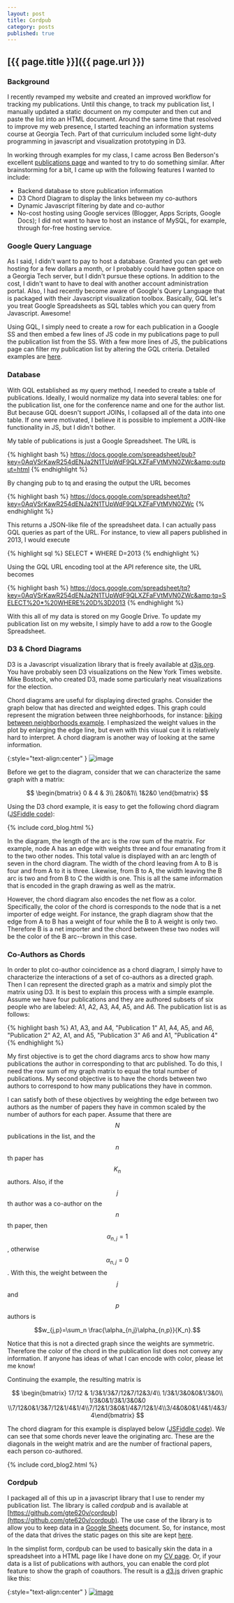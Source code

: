 ```yaml
---
layout: post
title: Cordpub
category: posts
published: true
---
```


## [{{ page.title }}]({{ page.url }})


### Background

I recently revamped my website and created an improved workflow for tracking my publications. Until this change, to track my publication list, I manually updated a static document on my computer and then cut and paste the list into an HTML document.  Around the same time that resolved to improve my web presence, I started teaching an information systems course at Georgia Tech.  Part of that curriculum included some light-duty programming in javascript and visualization prototyping in D3.

In working through examples for my class, I came across Ben Bederson's excellent [publications page](http://www.cs.umd.edu/~bederson/papers/index.html) and wanted to try to do something similar.  After brainstorming for a bit, I came up with the following features I wanted to include:

- Backend database to store publication information
- D3 Chord Diagram to display the links between my co-authors
- Dynamic Javascript filtering by date and co-author
- No-cost hosting using Google services (Blogger, Apps Scripts, Google Docs); I did not want to have to host an instance of MySQL, for example, through for-free hosting service.

### Google Query Language

As I said, I didn't want to pay to host a database.  Granted you can get web hosting for a few dollars a month, or I probably could have gotten space on a Georgia Tech server, but I didn't pursue these options.  In addition to the cost, I didn't want to have to deal with another account administration portal.   Also, I had recently become aware of Google's Query Language that is packaged with their Javascript visualization toolbox.  Basically, GQL let's you treat Google Spreadsheets as SQL tables which you can query from Javascript.  Awesome!  

Using GQL, I simply need to create a row for each publication in a Google SS and then embed a few lines of JS code in my publications page to pull the publication list from the SS.  With a few more lines of JS, the publications page can filter my publication list by altering the GQL criteria.  Detailed examples are [here](https://developers.google.com/chart/interactive/docs/querylanguage).

### Database

With GQL established as my query method, I needed to create a table of publications.  Ideally, I would normalize my data into several tables: one for the publication list, one for the conference name and one for the author list.  But because GQL doesn't support JOINs, I collapsed all of the data into one table.  If one were motivated, I believe it is possible to implement a JOIN-like functionality in JS, but I didn't bother. 

My table of publications is just a Google Spreadsheet.  The URL is

{% highlight bash %}
https://docs.google.com/spreadsheet/pub?key=0AqVSrKawR254dENJa2N1TUpWdF9QLXZFaFVtMVN0ZWc&amp;output=html 
{% endhighlight %}

By changing pub to tq and erasing the output the URL becomes

{% highlight bash %}
https://docs.google.com/spreadsheet/tq?key=0AqVSrKawR254dENJa2N1TUpWdF9QLXZFaFVtMVN0ZWc
{% endhighlight %}

This returns a JSON-like file of the spreadsheet data.  I can actually pass GQL queries as part of the URL.  For instance, to view all papers published in 2013, I would execute 

{% highlight sql %}
SELECT * WHERE D=2013
{% endhighlight %}

Using the GQL URL encoding tool at the API reference site, the URL becomes

{% highlight bash %}
https://docs.google.com/spreadsheet/tq?key=0AqVSrKawR254dENJa2N1TUpWdF9QLXZFaFVtMVN0ZWc&amp;tq=SELECT%20*%20WHERE%20D%3D2013
{% endhighlight %}

With this all of my data is stored on my Google Drive.  To update my publication list on my website, I simply have to add a row to the Google Spreadsheet.

### D3 &amp; Chord Diagrams

D3 is a Javascript visualization library that is freely available at [d3js.org](http://d3js.org/).  You have probably seen D3 visualizations on the New York Times website.  Mike Bostock, who created D3, made some particularly neat visualizations for the election.

Chord diagrams are useful for displaying directed graphs.  Consider the graph below that has directed and weighted edges.  This graph could represent the migration between three neighborhoods, for instance: [biking between neighborhoods example](http://bost.ocks.org/mike/uberdata/).  I emphasized the weight values in the plot by enlarging the edge line, but even with this visual cue it is relatively hard to interpret.  A chord diagram is another way of looking at the same information.

{:style="text-align:center" }
![image]({{site.baseurl}}/images/graph.png)

Before we get to the diagram, consider that we can characterize the same graph with a matrix:

$$
\begin{bmatrix} 0 & 4 & 3\\ 2&0&1\\ 1&2&0 \end{bmatrix}
$$

Using the D3 chord example, it is easy to get the following chord diagram ([JSFiddle code](http://jsfiddle.net/gte620v/fq9Cq/)):

{% include cord_blog.html %}


In the diagram, the length of the arc is the row sum of the matrix. For example, node A has an edge with weights three and four emanating from it to the two other nodes.  This total value is displayed with an arc length of seven in the chord diagram.  The width of the chord leaving from A to B is four and from A to it is three.  Likewise, from B to A, the width leaving the B arc is two and from B to C the width is one.  This is all the same information that is encoded in the graph drawing as well as the matrix.

However, the chord diagram also encodes the net flow as a color. Specifically, the color of the chord is corresponds to the node that is a net importer of edge weight.  For instance, the graph diagram show that the edge from A to B has a weight of four while the B to A weight is only two.  Therefore B is a net importer and the chord between these two nodes will be the color of the B arc--brown in this case.

### Co-Authors as Chords

In order to plot co-author coincidence as a chord diagram, I simply have to characterize the interactions of a set of co-authors as a directed graph. Then I can represent the directed graph as a matrix and simply plot the matrix using D3.  It is best to explain this process with a simple example.  Assume we have four publications and they are authored subsets of six people who are labeled: A1, A2, A3, A4, A5, and A6.  The publication list is as follows:

{% highlight bash %}
A1, A3, and A4, "Publication 1"
A1, A4, A5, and A6, "Publication 2"
A2, A1, and A5, "Publication 3"
A6 and A1, "Publication 4"
{% endhighlight %}

My first objective is to get the chord diagrams arcs to show how many publications the author in corresponding to that arc published.  To do this, I need the row sum of my graph matrix to equal the total number of publications.  My second objective is to have the chords between two authors to correspond to how many publications they have in common.

I can satisfy both of these objectives by weighting the edge between two authors as the number of papers they have in common scaled by the number of authors for each paper.  Assume that there are $$N$$ publications in the list, and the $$n$$th paper has $$K_n$$ authors.  Also, if the $$j$$th author was a co-author on the $$n$$th paper, then $$\alpha_{n,j}=1$$, otherwise $$\alpha_{n,j}=0$$.  With this, the weight between the $$j$$ and $$p$$ authors is 

$$w_{j,p}=\sum_n \frac{\alpha_{n,j}\alpha_{n,p}}{K_n}.$$


Notice that this is not a directed graph since the weights are symmetric.  Therefore the color of the chord in the publication list does not convey any information.  If anyone has ideas of what I can encode with color, please let me know!

Continuing the example, the resulting matrix is

$$
\begin{bmatrix} 17/12 & 1/3&1/3&7/12&7/12&3/4\\ 1/3&1/3&0&0&1/3&0\\ 1/3&0&1/3&1/3&0&0 \\7/12&0&1/3&7/12&1/4&1/4\\7/12&1/3&0&1/4&7/12&1/4\\3/4&0&0&1/4&1/4&3/4\end{bmatrix}
$$

The chord diagram for this example is displayed below ([JSFiddle code](http://jsfiddle.net/gte620v/RYY2y/)).  We can see that some chords never leave the originating arc.  These are the diagonals in the weight matrix and are the number of fractional papers, each person co-authored.

{% include cord_blog2.html %}

### Cordpub

I packaged all of this up in a javascript library that I use to render my publication list.  The library is called _cordpub_ and is available at [https://github.com/gte620v/cordpub](https://github.com/gte620v/cordpub).  The use case of the library is to allow you to keep data in a [Google Sheets](https://www.google.com/sheets/about/) document.  So, for instance, most of the data that drives the static pages on this site are kept [here](https://docs.google.com/spreadsheets/d/1QdKhXtFd-8GEcvX52PuM4zlAckenq999Nvs3iEUkRVc/edit?usp=sharing).

In the simplist form, cordpub can be used to basically skin the data in a spreadsheet into a HTML page like I have done on my [CV page](http://rjbaxley.com/cv.html).  Or, if your data is a list of publications with authors, you can enable the cord plot feature to show the graph of coauthors. The result is a [d3.js](https://d3js.org/) driven graphic like this:

{:style="text-align:center" }
[![image](https://cloud.githubusercontent.com/assets/2158394/11460933/de36ad90-96c5-11e5-93ce-0759efbf497d.png)](http://rjbaxley.com/pubs.html)
 






